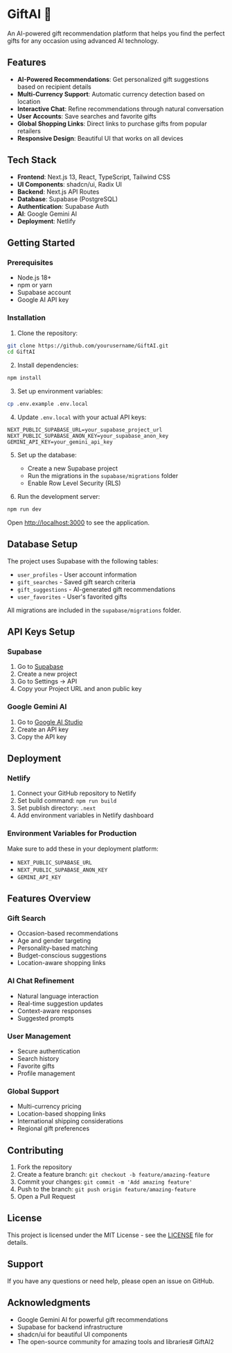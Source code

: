 # GiftAI 🎁

An AI-powered gift recommendation platform that helps you find the perfect gifts for any occasion using advanced AI technology.

## Features

- **AI-Powered Recommendations**: Get personalized gift suggestions based on recipient details
- **Multi-Currency Support**: Automatic currency detection based on location
- **Interactive Chat**: Refine recommendations through natural conversation
- **User Accounts**: Save searches and favorite gifts
- **Global Shopping Links**: Direct links to purchase gifts from popular retailers
- **Responsive Design**: Beautiful UI that works on all devices

## Tech Stack

- **Frontend**: Next.js 13, React, TypeScript, Tailwind CSS
- **UI Components**: shadcn/ui, Radix UI
- **Backend**: Next.js API Routes
- **Database**: Supabase (PostgreSQL)
- **Authentication**: Supabase Auth
- **AI**: Google Gemini AI
- **Deployment**: Netlify

## Getting Started

### Prerequisites

- Node.js 18+ 
- npm or yarn
- Supabase account
- Google AI API key

### Installation

1. Clone the repository:
```bash
git clone https://github.com/yourusername/GiftAI.git
cd GiftAI
```

2. Install dependencies:
```bash
npm install
```

3. Set up environment variables:
```bash
cp .env.example .env.local
```

4. Update `.env.local` with your actual API keys:
```env
NEXT_PUBLIC_SUPABASE_URL=your_supabase_project_url
NEXT_PUBLIC_SUPABASE_ANON_KEY=your_supabase_anon_key
GEMINI_API_KEY=your_gemini_api_key
```

5. Set up the database:
   - Create a new Supabase project
   - Run the migrations in the `supabase/migrations` folder
   - Enable Row Level Security (RLS)

6. Run the development server:
```bash
npm run dev
```

Open [http://localhost:3000](http://localhost:3000) to see the application.

## Database Setup

The project uses Supabase with the following tables:

- `user_profiles` - User account information
- `gift_searches` - Saved gift search criteria
- `gift_suggestions` - AI-generated gift recommendations
- `user_favorites` - User's favorited gifts

All migrations are included in the `supabase/migrations` folder.

## API Keys Setup

### Supabase
1. Go to [Supabase](https://supabase.com)
2. Create a new project
3. Go to Settings → API
4. Copy your Project URL and anon public key

### Google Gemini AI
1. Go to [Google AI Studio](https://aistudio.google.com)
2. Create an API key
3. Copy the API key

## Deployment

### Netlify
1. Connect your GitHub repository to Netlify
2. Set build command: `npm run build`
3. Set publish directory: `.next`
4. Add environment variables in Netlify dashboard

### Environment Variables for Production
Make sure to add these in your deployment platform:
- `NEXT_PUBLIC_SUPABASE_URL`
- `NEXT_PUBLIC_SUPABASE_ANON_KEY`
- `GEMINI_API_KEY`

## Features Overview

### Gift Search
- Occasion-based recommendations
- Age and gender targeting
- Personality-based matching
- Budget-conscious suggestions
- Location-aware shopping links

### AI Chat Refinement
- Natural language interaction
- Real-time suggestion updates
- Context-aware responses
- Suggested prompts

### User Management
- Secure authentication
- Search history
- Favorite gifts
- Profile management

### Global Support
- Multi-currency pricing
- Location-based shopping links
- International shipping considerations
- Regional gift preferences

## Contributing

1. Fork the repository
2. Create a feature branch: `git checkout -b feature/amazing-feature`
3. Commit your changes: `git commit -m 'Add amazing feature'`
4. Push to the branch: `git push origin feature/amazing-feature`
5. Open a Pull Request

## License

This project is licensed under the MIT License - see the [LICENSE](LICENSE) file for details.

## Support

If you have any questions or need help, please open an issue on GitHub.

## Acknowledgments

- Google Gemini AI for powerful gift recommendations
- Supabase for backend infrastructure
- shadcn/ui for beautiful UI components
- The open-source community for amazing tools and libraries#   G i f t A I 2  
 
